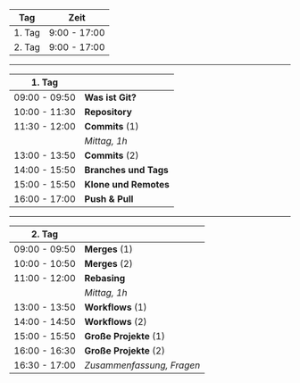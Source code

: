 
|  Tag                 | Zeit           |
|----------------------|----------------|
|  1. Tag              |  9:00 - 17:00  |
|  2. Tag              |  9:00 - 17:00  |


---

| 1. Tag               |                          |
|----------------------|--------------------------|
| 09:00 - 09:50        | **Was ist Git?**         |
| 10:00 - 11:30        | **Repository**           |
| 11:30 - 12:00        | **Commits**  (1)         |
|                      | *Mittag, 1h*             |
| 13:00 - 13:50        | **Commits**  (2)         |
| 14:00 - 15:50        | **Branches und Tags**    |
| 15:00 - 15:50        | **Klone und Remotes**    |
| 16:00 - 17:00        | **Push & Pull**          |

---

| 2. Tag               |                            |
|----------------------|----------------------------|
| 09:00 - 09:50        | **Merges** (1)             |
| 10:00 - 10:50        | **Merges** (2)             |
| 11:00 - 12:00        | **Rebasing**               |
|                      | *Mittag, 1h*               |
| 13:00 - 13:50        | **Workflows** (1)          |
| 14:00 - 14:50        | **Workflows** (2)          |
| 15:00 - 15:50        | **Große Projekte** (1)     |
| 16:00 - 16:30        | **Große Projekte** (2)     |
| 16:30 - 17:00        | *Zusammenfassung, Fragen*  |
